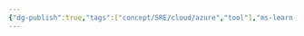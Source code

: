 ```yaml
---
{"dg-publish":true,"tags":["concept/SRE/cloud/azure","tool"],"ms-learn-url":"https://azure.microsoft.com/en-us/get-started/azure-portal/mobile-app/","definition":"Stay connected to your Azure resources—anytime, anywhere.","permalink":"/concepts/azure-mobile-app/","dgPassFrontmatter":true}
---
```


